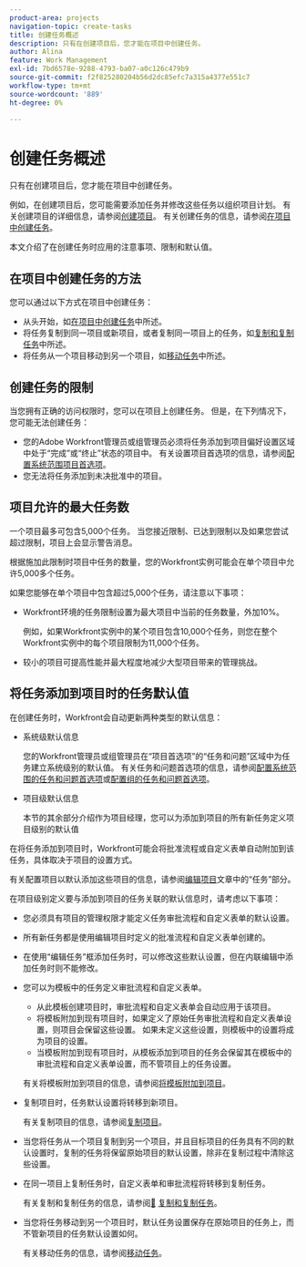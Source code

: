 ```yaml
---
product-area: projects
navigation-topic: create-tasks
title: 创建任务概述
description: 只有在创建项目后，您才能在项目中创建任务。
author: Alina
feature: Work Management
exl-id: 7bd6578e-9288-4793-ba07-a0c126c479b9
source-git-commit: f2f825280204b56d2dc85efc7a315a4377e551c7
workflow-type: tm+mt
source-wordcount: '889'
ht-degree: 0%

---
```


# 创建任务概述

只有在创建项目后，您才能在项目中创建任务。

例如，在创建项目后，您可能需要添加任务并修改这些任务以组织项目计划。 有关创建项目的详细信息，请参阅[创建项目](../../../manage-work/projects/create-projects/create-project.md)。 有关创建任务的信息，请参阅[在项目中创建任务](../../../manage-work/tasks/create-tasks/create-tasks-in-project.md)。

本文介绍了在创建任务时应用的注意事项、限制和默认值。

## 在项目中创建任务的方法

您可以通过以下方式在项目中创建任务：

* 从头开始，如[在项目中创建任务](../../../manage-work/tasks/create-tasks/create-tasks-in-project.md)中所述。
* 将任务复制到同一项目或新项目，或者复制同一项目上的任务，如[复制和复制任务](../../../manage-work/tasks/manage-tasks/copy-and-duplicate-tasks.md)中所述。
* 将任务从一个项目移动到另一个项目，如[移动任务](../../../manage-work/tasks/manage-tasks/move-tasks.md)中所述。

## 创建任务的限制

当您拥有正确的访问权限时，您可以在项目上创建任务。 但是，在下列情况下，您可能无法创建任务：

* 您的Adobe Workfront管理员或组管理员必须将任务添加到项目偏好设置区域中处于“完成”或“终止”状态的项目中。 有关设置项目首选项的信息，请参阅[配置系统范围项目首选项](../../../administration-and-setup/set-up-workfront/configure-system-defaults/set-project-preferences.md)。
* 您无法将任务添加到未决批准中的项目。

## 项目允许的最大任务数

一个项目最多可包含5,000个任务。 当您接近限制、已达到限制以及如果您尝试超过限制，项目上会显示警告消息。

根据施加此限制时项目中任务的数量，您的Workfront实例可能会在单个项目中允许5,000多个任务。

如果您能够在单个项目中包含超过5,000个任务，请注意以下事项：

* Workfront环境的任务限制设置为最大项目中当前的任务数量，外加10%。

  例如，如果Workfront实例中的某个项目包含10,000个任务，则您在整个Workfront实例中的每个项目限制为11,000个任务。

* 较小的项目可提高性能并最大程度地减少大型项目带来的管理挑战。

## 将任务添加到项目时的任务默认值

在创建任务时，Workfront会自动更新两种类型的默认信息：

* 系统级默认信息

  您的Workfront管理员或组管理员在“项目首选项”的“任务和问题”区域中为任务建立系统级别的默认值。 有关任务和问题首选项的信息，请参阅[配置系统范围的任务和问题首选项](../../../administration-and-setup/set-up-workfront/configure-system-defaults/set-task-issue-preferences.md)或[配置组的任务和问题首选项](../../../administration-and-setup/manage-groups/create-and-manage-groups/configure-task-issue-preferences-group.md)。

* 项目级默认信息

  本节的其余部分介绍作为项目经理，您可以为添加到项目的所有新任务定义项目级别的默认值

在将任务添加到项目时，Workfront可能会将批准流程或自定义表单自动附加到该任务，具体取决于项目的设置方式。

有关配置项目以默认添加这些项目的信息，请参阅[编辑项目](../../../manage-work/projects/manage-projects/edit-projects.md)文章中的“任务”部分。

在项目级别定义要与添加到项目的任务关联的默认信息时，请考虑以下事项：

* 您必须具有项目的管理权限才能定义任务审批流程和自定义表单的默认设置。
* 所有新任务都是使用编辑项目时定义的批准流程和自定义表单创建的。
* 在使用“编辑任务”框添加任务时，可以修改这些默认设置，但在内联编辑中添加任务时则不能修改。
* 您可以为模板中的任务定义审批流程和自定义表单。

   * 从此模板创建项目时，审批流程和自定义表单会自动应用于该项目。
   * 将模板附加到现有项目时，如果定义了原始任务审批流程和自定义表单设置，则项目会保留这些设置。 如果未定义这些设置，则模板中的设置将成为项目的设置。
   * 当模板附加到现有项目时，从模板添加到项目的任务会保留其在模板中的审批流程和自定义表单设置，而不管项目上的任务设置。

  有关将模板附加到项目的信息，请参阅[将模板附加到项目](../../../manage-work/projects/create-and-manage-templates/attach-template-to-project.md)。

* 复制项目时，任务默认设置将转移到新项目。

  有关复制项目的信息，请参阅[复制项目](../../../manage-work/projects/manage-projects/copy-project.md)。

* 当您将任务从一个项目复制到另一个项目，并且目标项目的任务具有不同的默认设置时，复制的任务将保留原始项目的默认设置，除非在复制过程中清除这些设置。
* 在同一项目上复制任务时，自定义表单和审批流程将转移到复制任务。

  有关复制和复制任务的信息，请参阅[&#128279;](../../../manage-work/tasks/manage-tasks/copy-and-duplicate-tasks.md) [复制和复制任务](../../../manage-work/tasks/manage-tasks/copy-and-duplicate-tasks.md)。

* 当您将任务移动到另一个项目时，默认任务设置保存在原始项目的任务上，而不管新项目的任务默认设置如何。

  有关移动任务的信息，请参阅[移动任务](../../../manage-work/tasks/manage-tasks/move-tasks.md)。
